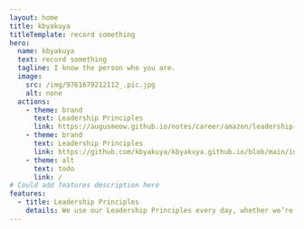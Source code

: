 ```yaml
---
layout: home
title: kbyakuya
titleTemplate: record something
hero:
  name: kbyakuya
  text: record something
  tagline: I know the person who you are.
  image:
    src: /img/9761679212112_.pic.jpg
    alt: none
  actions:
    - theme: brand
      text: Leadership Principles
      link: https://augusmeow.github.io/notes/career/amazon/leadership-principles/        
    - theme: brand
      text: Leadership Principles
      link: https://github.com/kbyakuya/kbyakuya.github.io/blob/main/interview.md
    - theme: alt
      text: todo
      link: /
# Could add features description here
features:
  - title: Leadership Principles
    details: We use our Leadership Principles every day, whether we’re discussing ideas for new projects or deciding on the best way to solve a problem. It’s just one of the things that makes Amazon peculiar.
---
```

